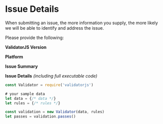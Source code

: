 # Issue Details
When submitting an issue, the more information you supply, the more likely we will be able to identify and address the issue.

Please provide the following:

**ValidatorJS Version**

**Platform**

**Issue Summary**

**Issue Details** _(including full executable code)_

```js
const Validator = require('validatorjs')

# your sample data
let data = {/* data */}
let rules = {/* rules */}

const validation = new Validator(data, rules)
let passes = validation.passes()
```
